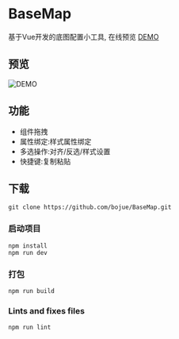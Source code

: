 # BaseMap

基于Vue开发的底图配置小工具, 在线预览 [DEMO](https://bojue.github.io/BaseMap/dist/)

## 预览

![DEMO](https://github.com/bojue/BaseMap/blob/master/src/assets/demo.png)


## 功能
- 组件拖拽
- 属性绑定:样式属性绑定
- 多选操作:对齐/反选/样式设置
- 快捷键:复制粘贴

## 下载
```
git clone https://github.com/bojue/BaseMap.git
```

### 启动项目
```
npm install
npm run dev 
```

### 打包
```
npm run build
```

### Lints and fixes files
```
npm run lint
```
